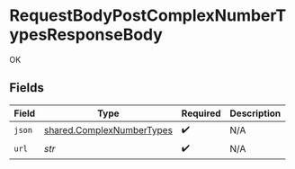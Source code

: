 # RequestBodyPostComplexNumberTypesResponseBody

OK


## Fields

| Field                                                                  | Type                                                                   | Required                                                               | Description                                                            |
| ---------------------------------------------------------------------- | ---------------------------------------------------------------------- | ---------------------------------------------------------------------- | ---------------------------------------------------------------------- |
| `json`                                                                 | [shared.ComplexNumberTypes](../../models/shared/complexnumbertypes.md) | :heavy_check_mark:                                                     | N/A                                                                    |
| `url`                                                                  | *str*                                                                  | :heavy_check_mark:                                                     | N/A                                                                    |